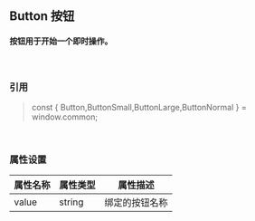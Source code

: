 ## Button 按钮 
#### 按钮用于开始一个即时操作。
&nbsp;
&nbsp;
&nbsp;
### 引用
>const { Button,ButtonSmall,ButtonLarge,ButtonNormal } = window.common;

&nbsp;
&nbsp;

### 属性设置

| 属性名称 | 属性类型 | 属性描述 |
| ------ | ------ | ------ |
| value | string | 绑定的按钮名称 |

&nbsp;
&nbsp;
&nbsp;
&nbsp;